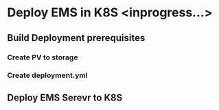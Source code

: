 # Deploy EMS in K8S <inprogress...>

## Build Deployment prerequisites

### Create PV to storage

### Create deployment.yml 

## Deploy EMS Serevr to K8S